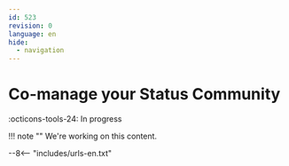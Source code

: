 ```yaml
---
id: 523
revision: 0
language: en
hide:
  - navigation
---
```


# Co-manage your Status Community

 :octicons-tools-24: In progress

!!! note ""
     We're working on this content.

--8<-- "includes/urls-en.txt"
